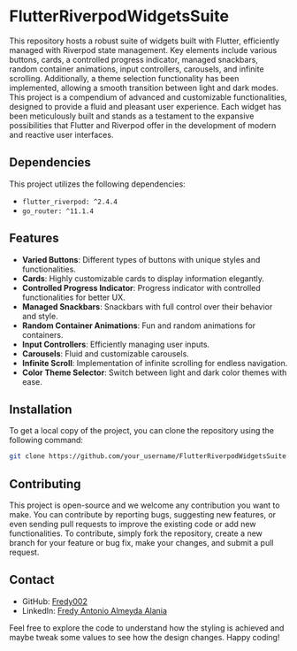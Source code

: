 # FlutterRiverpodWidgetsSuite

This repository hosts a robust suite of widgets built with Flutter, efficiently managed with Riverpod state management. Key elements include various buttons, cards, a controlled progress indicator, managed snackbars, random container animations, input controllers, carousels, and infinite scrolling. Additionally, a theme selection functionality has been implemented, allowing a smooth transition between light and dark modes. This project is a compendium of advanced and customizable functionalities, designed to provide a fluid and pleasant user experience. Each widget has been meticulously built and stands as a testament to the expansive possibilities that Flutter and Riverpod offer in the development of modern and reactive user interfaces.

## Dependencies

This project utilizes the following dependencies:

- `flutter_riverpod: ^2.4.4`
- `go_router: ^11.1.4`

## Features

- **Varied Buttons**: Different types of buttons with unique styles and functionalities.
- **Cards**: Highly customizable cards to display information elegantly.
- **Controlled Progress Indicator**: Progress indicator with controlled functionalities for better UX.
- **Managed Snackbars**: Snackbars with full control over their behavior and style.
- **Random Container Animations**: Fun and random animations for containers.
- **Input Controllers**: Efficiently managing user inputs.
- **Carousels**: Fluid and customizable carousels.
- **Infinite Scroll**: Implementation of infinite scrolling for endless navigation.
- **Color Theme Selector**: Switch between light and dark color themes with ease.

## Installation

To get a local copy of the project, you can clone the repository using the following command:

```bash
git clone https://github.com/your_username/FlutterRiverpodWidgetsSuite.git
```

## Contributing

This project is open-source and we welcome any contribution you want to make. You can contribute by reporting bugs, suggesting new features, or even sending pull requests to improve the existing code or add new functionalities. To contribute, simply fork the repository, create a new branch for your feature or bug fix, make your changes, and submit a pull request.

## Contact

- GitHub: [Fredy002](https://github.com/Fredy002)
- LinkedIn: [Fredy Antonio Almeyda Alania](https://www.linkedin.com/in/fredy-antonio-almeyda-alania/)

Feel free to explore the code to understand how the styling is achieved and maybe tweak some values to see how the design changes. Happy coding!
